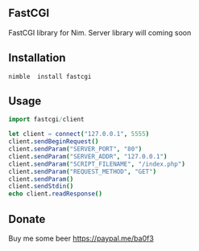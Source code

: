 FastCGI
-------

FastCGI library for Nim. Server library will coming soon

Installation
------------

```shell
nimble  install fastcgi
```

Usage
-----

```nim
import fastcgi/client

let client = connect("127.0.0.1", 5555)
client.sendBeginRequest()
client.sendParam("SERVER_PORT", "80")
client.sendParam("SERVER_ADDR", "127.0.0.1")
client.sendParam("SCRIPT_FILENAME", "/index.php")
client.sendParam("REQUEST_METHOD", "GET")
client.sendParam()
client.sendStdin()
echo client.readResponse()
```

Donate
-----

Buy me some beer https://paypal.me/ba0f3